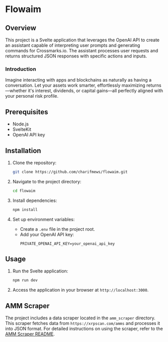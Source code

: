 # Flowaim

## Overview
This project is a Svelte application that leverages the OpenAI API to create an assistant capable of interpreting user prompts and generating commands for Crossmarks.io. The assistant processes user requests and returns structured JSON responses with specific actions and inputs.

### Introduction
Imagine interacting with apps and blockchains as naturally as having a conversation. Let your assets work smarter, effortlessly maximizing returns—whether it's interest, dividends, or capital gains—all perfectly aligned with your personal risk profile.

## Prerequisites
- Node.js
- SvelteKit
- OpenAI API key

## Installation

1. Clone the repository:
    ```bash
    git clone https://github.com/charifmews/flowaim.git
    ```

2. Navigate to the project directory:
    ```bash
    cd flowaim
    ```

3. Install dependencies:
    ```bash
    npm install
    ```

4. Set up environment variables:
    - Create a `.env` file in the project root.
    - Add your OpenAI API key:
      ```plaintext
      PRIVATE_OPENAI_API_KEY=your_openai_api_key
      ```

## Usage

1. Run the Svelte application:
    ```bash
    npm run dev
    ```

2. Access the application in your browser at `http://localhost:3000`.

## AMM Scraper
The project includes a data scraper located in the `amm_scraper` directory. This scraper fetches data from `https://xrpscan.com/amms` and processes it into JSON format. For detailed instructions on using the scraper, refer to the [AMM Scraper README](./amm_scraper/README.md).


<!-- Interacting with apps/blockchains should be conversational.
It should flow naturally, and your money/assets should always aim
to earn the most interest, dividends, or capital gains,
depending on your personal risk profile. -->
